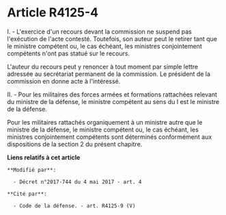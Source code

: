 # Article R4125-4

I. - L'exercice d'un recours devant la commission ne suspend pas l'exécution de l'acte contesté. Toutefois, son auteur peut
le retirer tant que le ministre compétent ou, le cas échéant, les ministres conjointement compétents n'ont pas statué sur le
recours.

L'auteur du recours peut y renoncer à tout moment par simple lettre adressée au secrétariat permanent de la commission. Le
président de la commission en donne acte à l'intéressé.

II. - Pour les militaires des forces armées et formations rattachées relevant du ministre de la défense, le ministre
compétent au sens du I est le ministre de la défense.

Pour les militaires rattachés organiquement à un ministre autre que le ministre de la défense, le ministre compétent ou, le
cas échéant, les ministres conjointement compétents sont déterminés conformément aux dispositions de la section 2 du présent
chapitre.

**Liens relatifs à cet article**

	**Modifié par**:

	  - Décret n°2017-744 du 4 mai 2017 - art. 4

	**Cité par**:

	  - Code de la défense. - art. R4125-9 (V)
